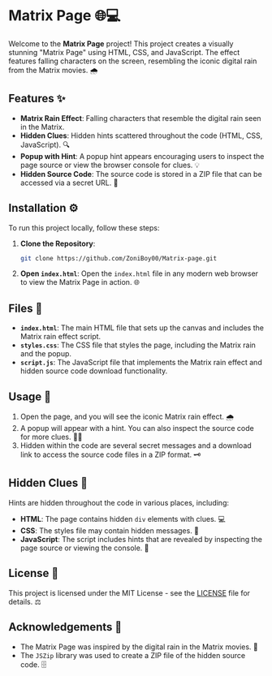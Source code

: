 # Matrix Page 🌐💻

Welcome to the **Matrix Page** project! This project creates a visually stunning "Matrix Page" using HTML, CSS, and JavaScript. The effect features falling characters on the screen, resembling the iconic digital rain from the Matrix movies. 🌧️

## Features ✨

- **Matrix Rain Effect**: Falling characters that resemble the digital rain seen in the Matrix.
- **Hidden Clues**: Hidden hints scattered throughout the code (HTML, CSS, JavaScript). 🔍
- **Popup with Hint**: A popup hint appears encouraging users to inspect the page source or view the browser console for clues. 💡
- **Hidden Source Code**: The source code is stored in a ZIP file that can be accessed via a secret URL. 🔑

## Installation ⚙️

To run this project locally, follow these steps:

1. **Clone the Repository**:
   ```bash
   git clone https://github.com/ZoniBoy00/Matrix-page.git
   ```

2. **Open `index.html`**:
   Open the `index.html` file in any modern web browser to view the Matrix Page in action. 🌐

## Files 📁

- **`index.html`**: The main HTML file that sets up the canvas and includes the Matrix rain effect script.
- **`styles.css`**: The CSS file that styles the page, including the Matrix rain and the popup.
- **`script.js`**: The JavaScript file that implements the Matrix rain effect and hidden source code download functionality.

## Usage 🚀

1. Open the page, and you will see the iconic Matrix rain effect. 🌧️
2. A popup will appear with a hint. You can also inspect the source code for more clues. 🕵️‍♂️
3. Hidden within the code are several secret messages and a download link to access the source code files in a ZIP format. 🗝️

## Hidden Clues 💬

Hints are hidden throughout the code in various places, including:

- **HTML**: The page contains hidden `div` elements with clues. 💻
- **CSS**: The styles file may contain hidden messages. 🎨
- **JavaScript**: The script includes hints that are revealed by inspecting the page source or viewing the console. 📜

## License 📜

This project is licensed under the MIT License - see the [LICENSE](https://github.com/ZoniBoy00/Matrix-page/blob/main/LICENSE) file for details. ⚖️

## Acknowledgements 🙏

- The Matrix Page was inspired by the digital rain in the Matrix movies. 🍃
- The `JSZip` library was used to create a ZIP file of the hidden source code. 🗄️
            
